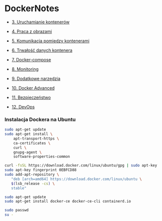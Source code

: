 # DockerNotes

* [3. Uruchamianie kontenerów](./uruchamianie-kontenerów/README.md)

* [4. Praca z obrazami](./4-praca-z-obrazami/README.md)

* [5. Komunikacja pomiędzy kontenerami](./5-komunikacja-pomiedzy-kontenerami/README.md)

* [6. Trwałość danych kontenera](./6-trwałocs-danych-kontenera/README.md)

* [7. Docker-compose](./7-docker-compose/README.md)

* [8. Monitoring](./8-monitoring/README.md)

* [9. Dodatkowe narzędzia](./9-dodatkowe-narzedzia/README.md)

* [10. Docker Advanced](./10-docker-advanced/README.md)

* [11. Bezpieczeństwo](./11-bezpieczenstwo/README.md)

* [12. DevOps](./12-devops/README.md)





### Instalacja Dockera na Ubuntu
```bash
sudo apt-get update
sudo apt-get install \
    apt-transport-https \
    ca-certificates \
    curl \
    gnupg-agent \
    software-properties-common

curl -fsSL https://download.docker.com/linux/ubuntu/gpg | sudo apt-key add -
sudo apt-key fingerprint 0EBFCD88
sudo add-apt-repository \
   "deb [arch=amd64] https://download.docker.com/linux/ubuntu \
   $(lsb_release -cs) \
   stable"

sudo apt-get update
sudo apt-get install docker-ce docker-ce-cli containerd.io

sudo passwd
su -
```